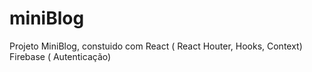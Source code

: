 # miniBlog
Projeto MiniBlog, constuido com React ( React Houter, Hooks, Context) Firebase ( Autenticação)
